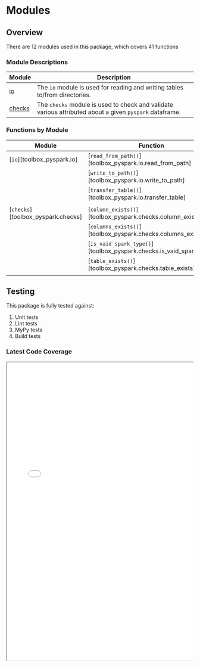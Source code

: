 # Modules


## Overview

There are 12 modules used in this package, which covers 41 functions


### Module Descriptions

| Module                        | Description |
|-------------------------------|-------------|
| [io](./io.md)                 | The `io` module is used for reading and writing tables to/from directories.
| [checks](./checks.md)         | The `checks` module is used to check and validate various attributed about a given `pyspark` dataframe.
<!--
| [cleaning](./cleaning.md)     | The `cleaning` module is used to clean, fix, and fetch various aspects on a given DataFrame.
| [columns](./columns.md)       | The `columns` module is used to fetch columns from a given DataFrame using convenient syntax.
| [constants](./constants.md)   | The `constants` module is used to hold the definitions of all constant values used across the package.
| [datetime](./datetime.md)     | The `datetime` module is used for fixing column names that contain datetime data, adding conversions to local datetimes, and for splitting a column in to their date and time components.
| [delta](./delta.md)           | The `delta` module is for various processes related to Delta Lake tables. Including optimising tables, merging tables, retrieving table history, and transferring between locations.
| [dimensions](./dimensions.md) | The `dimensions` module is used for checking the dimensions of `pyspark` `dataframe`'s.
| [scale](./scale.md)           | The `scale` module is used for rounding a column (or columns) to a given rounding accuracy.
| [schema](./schema.md)         | The `schema` module is used for checking, validating, and viewing any schema differences between two different tables, either from in-memory variables, or pointing to locations on disk.
| [types](./types.md)           | The `types` module is used to get, check, and change a datafames column data types.
-->


### Functions by Module

| Module                                     | Function |
|--------------------------------------------|----------|
| [`io`][toolbox_pyspark.io]                 | [`read_from_path()`][toolbox_pyspark.io.read_from_path] |
|                                            | [`write_to_path()`][toolbox_pyspark.io.write_to_path] |
|                                            | [`transfer_table()`][toolbox_pyspark.io.transfer_table] |
|                                            | |
| [`checks`][toolbox_pyspark.checks]         | [`column_exists()`][toolbox_pyspark.checks.column_exists] |
|                                            | [`columns_exists()`][toolbox_pyspark.checks.columns_exists] |
|                                            | [`is_vaid_spark_type()`][toolbox_pyspark.checks.is_vaid_spark_type] |
|                                            | [`table_exists()`][toolbox_pyspark.checks.table_exists] |
|                                            | |
<!--
| [`cleaning`][toolbox_pyspark.cleaning]     | [`create_empty_dataframe()`][toolbox_pyspark.cleaning.create_empty_dataframe] |
|                                            | [`keep_first_record_by_columns()`][toolbox_pyspark.cleaning.keep_first_record_by_columns] |
|                                            | [`convert_dataframe()`][toolbox_pyspark.cleaning.convert_dataframe] |
|                                            | [`get_column_values()`][toolbox_pyspark.cleaning.get_column_values] |
|                                            | [`update_nullability()`][toolbox_pyspark.cleaning.update_nullability] |
|                                            | [`trim_spaces_from_column()`][toolbox_pyspark.cleaning.trim_spaces_from_column] |
|                                            | [`trim_spaces_from_columns()`][toolbox_pyspark.cleaning.trim_spaces_from_columns] |
|                                            | [`apply_function_to_column()`][toolbox_pyspark.cleaning.apply_function_to_column] |
|                                            | [`apply_function_to_columns()`][toolbox_pyspark.cleaning.apply_function_to_columns] |
|                                            | [`drop_matching_rows()`][toolbox_pyspark.cleaning.drop_matching_rows] |
|                                            | |
| [`columns`][toolbox_pyspark.columns]       | [`get_columns()`][toolbox_pyspark.cleaning.get_columns] |
|                                            | [`get_columns_by_likeness()`][toolbox_pyspark.columns.get_columns_by_likeness] |
|                                            | [`rename_columns()`][toolbox_pyspark.columns.rename_columns] |
|                                            | [`reorder_columns()`][toolbox_pyspark.columns.reorder_columns] |
|                                            | [`delete_columns()`][toolbox_pyspark.columns.delete_columns] |
|                                            | |
| [`constants`][toolbox_pyspark.constants]   | |
|                                            | |
| [`datetime`][toolbox_pyspark.datetime]     | [`rename_datetime_columns()`][toolbox_pyspark.datetime.rename_datetime_columns] |
|                                            | [`rename_datetime_column()`][toolbox_pyspark.datetime.rename_datetime_column] |
|                                            | [`add_local_datetime_columns()`][toolbox_pyspark.datetime.add_local_datetime_columns] |
|                                            | [`add_local_datetime_column()`][toolbox_pyspark.datetime.add_local_datetime_column] |
|                                            | [`split_datetime_column()`][toolbox_pyspark.datetime.split_datetime_column] |
|                                            | [`split_datetime_columns()`][toolbox_pyspark.datetime.split_datetime_columns] |
|                                            | |
| [`delta`][toolbox_pyspark.delta]           | [`load_table()`][toolbox_pyspark.delta.load_table] |
|                                            | [`count_rows()`][toolbox_pyspark.delta.count_rows] |
|                                            | [`get_history()`][toolbox_pyspark.delta.get_history] |
|                                            | [`optimise_table()`][toolbox_pyspark.delta.optimise_table] |
|                                            | [`retry_optimise_table()`][toolbox_pyspark.delta.retry_optimise_table] |
|                                            | [`merge_spark_to_delta()`][toolbox_pyspark.delta.merge_spark_to_delta] |
|                                            | [`merge_delta_to_delta()`][toolbox_pyspark.delta.merge_delta_to_delta] |
|                                            | [`retry_merge_spark_to_delta()`][toolbox_pyspark.delta.retry_merge_spark_to_delta] |
|                                            | [`DeltaLoader()`][toolbox_pyspark.delta.DeltaLoader] |
|                                            | |
| [`dimensions`][toolbox_pyspark.dimensions] | [`get_dims()`][toolbox_pyspark.dimensions.get_dims] |
|                                            | [`get_dims_of_tables()`][toolbox_pyspark.dimensions.get_dims_of_tables] |
|                                            | |
| [`keys`][toolbox_pyspark.keys]             | [`add_keys_from_columns()`][toolbox_pyspark.keys.add_keys_from_columns] |
|                                            | [`add_key_from_columns()`][toolbox_pyspark.keys.add_key_from_columns] |
|                                            | |
| [`scale`][toolbox_pyspark.scale]           | [`round_column()`][toolbox_pyspark.scale.round_column] |
|                                            | [`round_columns()`][toolbox_pyspark.scale.round_columns] |
|                                            | |
| [`schema`][toolbox_pyspark.schema]         | [`view_schema_differences()`][toolbox_pyspark.schema.view_schema_differences] |
|                                            | [`check_schemas_match()`][toolbox_pyspark.schema.check_schemas_match] |
|                                            | |
| [`types`][toolbox_pyspark.types]           | [`get_column_types()`][toolbox_pyspark.types.get_column_types] |
|                                            | [`cast_column_to_type()`][toolbox_pyspark.types.cast_column_to_type] |
|                                            | [`cast_columns_to_type()`][toolbox_pyspark.types.cast_columns_to_type] |
|                                            | [`map_cast_columns_to_type()`][toolbox_pyspark.types.map_cast_columns_to_type] |
-->


## Testing

This package is fully tested against:

1. Unit tests
1. Lint tests
1. MyPy tests
1. Build tests


### Latest Code Coverage

<div style="position:relative; border:none; width:100%; height:100%; display:block; overflow:auto;">
    <iframe src="../../assets/coverage/index.html" style="width:100%; height:800px;"></iframe>
</div>
